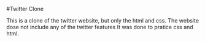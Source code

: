 #Twitter Clone

This is a clone of the twitter website, but only the html and css.
The website dose not include any of the twitter features
It was done to pratice css and html.  

